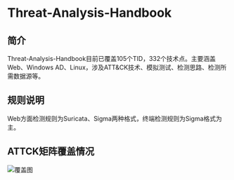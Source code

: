 # Threat-Analysis-Handbook

## 简介

Threat-Analysis-Handbook目前已覆盖105个TID，332个技术点。主要涵盖Web、Windows AD、Linux，涉及ATT&CK技术、模拟测试、检测思路、检测所需数据源等。


## 规则说明

Web方面检测规则为Suricata、Sigma两种格式，终端检测规则为Sigma格式为主。

## ATTCK矩阵覆盖情况

![覆盖图](img/index.png)



